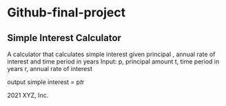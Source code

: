 # Github-final-project

## Simple Interest Calculator

A calculator that calculates simple interest given principal , annual rate of interest and time period in years
Input:
p, principal amount
t, time period in years
r, annual rate of interest 

output
simple interest = p*t*r



2021 XYZ, Inc.
